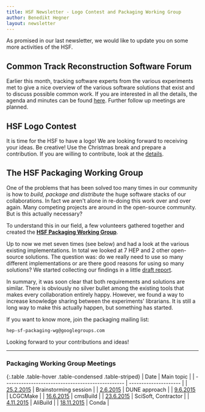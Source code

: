 ```yaml
---
title: HSF Newsletter - Logo Contest and Packaging Working Group
author: Benedikt Hegner
layout: newsletter
---
```


As promised in our last newsletter, we would like to update you on some more activities of the HSF.

## Common Track Reconstruction Software Forum

Earlier this month, tracking software experts from the various experiments met to give a nice overview of the various software solutions that exist and to discuss possible common work. If you are interested in all the details, the agenda and minutes can be found [here](https://indico.cern.ch/event/459865/). Further follow up meetings are planned. 

## HSF Logo Contest

It is time for the HSF to have a logo! We are looking forward to receiving your ideas. Be creative! Use the Christmas break and prepare a contribution. If you are willing to contribute, look at the [details](http://hepsoftwarefoundation.org/logo_contest.html).

## The HSF Packaging Working Group

One of the problems that has been solved too many times in our community is how to *build, package and distribute* the huge software stacks of our collaborations. In fact we aren't alone in re-doing this work over and over again. Many competing projects are around in the open-source community. But is this actually necessary?

To understand this in our field, a few volunteers gathered together and created the [**HSF Packaging Working Group**](http://hepsoftwarefoundation.org/workinggroups/2015/11/04/packaging.html).

Up to now we met seven times (see below) and had a look at the various existing implementations. In total we looked at 7 HEP and 2 other open-source solutions. The question was: do we really need to use so many different implementations or are there good reasons for using so many solutions? We started collecting our findings in a little [draft report](https://github.com/HEP-SF/documents/tree/master/HSF-TN/draft-2015-PKG).

In summary, it was soon clear that both requirements and solutions are similar. There is obviously no silver bullet among the existing tools that makes every collaboration entirely happy. However, we found a way to increase knowledge sharing between the experiments' librarians. It is still a long way to make this actually happen, but something has started.

If you want to know more, join the packaging mailing list:

    hep-sf-packaging-wg@googlegroups.com


Looking forward to your contributions and ideas!

---

### Packaging Working Group Meetings

{:.table .table-hover .table-condensed .table-striped}
| Date                                              | Main topic            |
| ------------------------------------------------- | --------------------- |
| [25.2.2015](https://indico.cern.ch/event/373973/) | Brainstorming session |
| [2.6.2015](https://indico.cern.ch/event/398344/)  | DUNE approach         |
| [9.6.2015](https://indico.cern.ch/event/400272)   | LCGCMake              |
| [16.6.2015](https://indico.cern.ch/event/402229/) | cmsBuild              |
| [23.6.2015](https://indico.cern.ch/event/403790/) | SciSoft, Contractor   |
| [4.11.2015](https://indico.cern.ch/event/457365/) | AliBuild              |
| [18.11.2015](https://indico.cern.ch/event/462334/) | Conda                 |
